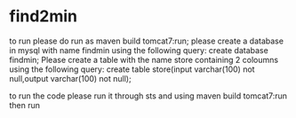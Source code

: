 # find2min
to run please do run as maven build tomcat7:run; 
please create a database in mysql with name findmin
using the following query:
create database findmin;
Please create a table with the name store containing 2 coloumns
using the following query: 
create table store(input varchar(100) not null,output varchar(100) not null);

to run the code please run it through sts and using maven build tomcat7:run then run
